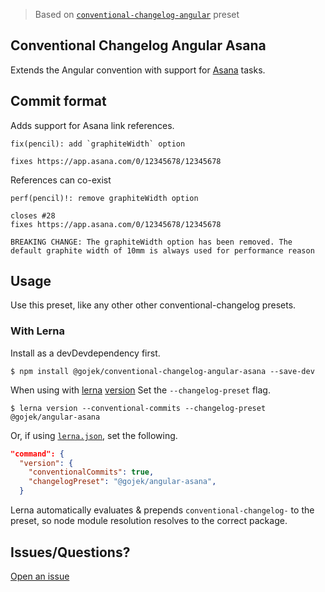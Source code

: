 > Based on [`conventional-changelog-angular`](https://github.com/conventional-changelog/conventional-changelog/tree/master/packages/conventional-changelog-angular) preset

## Conventional Changelog Angular Asana

Extends the Angular convention with support for [Asana](http://asana.com/) tasks.

## Commit format

Adds support for Asana link references.

```
fix(pencil): add `graphiteWidth` option

fixes https://app.asana.com/0/12345678/12345678
```

References can co-exist

```
perf(pencil)!: remove graphiteWidth option

closes #28
fixes https://app.asana.com/0/12345678/12345678

BREAKING CHANGE: The graphiteWidth option has been removed. The default graphite width of 10mm is always used for performance reason
```

## Usage

Use this preset, like any other other conventional-changelog presets.

### With Lerna

Install as a devDevdependency first.

```
$ npm install @gojek/conventional-changelog-angular-asana --save-dev
```

When using with [lerna](https://lerna.js.org/) [version](https://github.com/lerna/lerna/tree/master/commands/version) Set the `--changelog-preset` flag.

```
$ lerna version --conventional-commits --changelog-preset @gojek/angular-asana
```

Or, if using [`lerna.json`](https://github.com/lerna/lerna#lernajson), set the following.

```json
"command": {
  "version": {
    "conventionalCommits": true,
    "changelogPreset": "@gojek/angular-asana",
  }
```

Lerna automatically evaluates & prepends `conventional-changelog-` to the preset, so node module resolution resolves to the correct package.

## Issues/Questions?

[Open an issue](../../issues)

